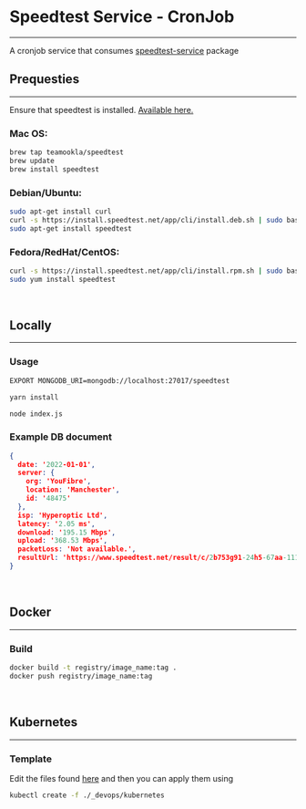 # Speedtest Service - CronJob
---

A cronjob service that consumes [speedtest-service](https://github.com/dewhurstwill/speedtest-service) package

## Prequesties
---

Ensure that speedtest is installed. [Available here.](https://www.speedtest.net/apps/cli)
    
### Mac OS:
```bash
brew tap teamookla/speedtest 
brew update
brew install speedtest
```

### Debian/Ubuntu:
```bash
sudo apt-get install curl
curl -s https://install.speedtest.net/app/cli/install.deb.sh | sudo bash
sudo apt-get install speedtest
```

### Fedora/RedHat/CentOS:
```bash
curl -s https://install.speedtest.net/app/cli/install.rpm.sh | sudo bash
sudo yum install speedtest
```

<br/>

## Locally
---

### Usage
```bash
EXPORT MONGODB_URI=mongodb://localhost:27017/speedtest

yarn install

node index.js
```

### Example DB document
```json
{
  date: '2022-01-01',
  server: { 
    org: 'YouFibre', 
    location: 'Manchester', 
    id: '48475' 
  },
  isp: 'Hyperoptic Ltd',
  latency: '2.05 ms',
  download: '195.15 Mbps',
  upload: '368.53 Mbps',
  packetLoss: 'Not available.',
  resultUrl: 'https://www.speedtest.net/result/c/2b753g91-24h5-67aa-111g-7g999a9a99aa'
}
```

<br/>

## Docker
---

### Build
```bash
docker build -t registry/image_name:tag .
docker push registry/image_name:tag
```

<br/>

## Kubernetes
---

### Template

Edit the files found [here](https://github.com/dewhurstwill/speedtest-cronjob/tree/main/_devops/kubernetes) and then you can apply them using

```bash
kubectl create -f ./_devops/kubernetes 
```